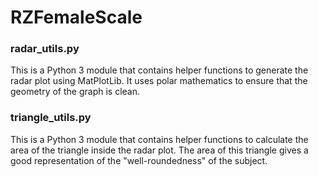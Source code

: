 # RZFemaleScale

### radar_utils.py
This is a Python 3 module that contains helper functions to generate the radar plot using MatPlotLib. It uses polar mathematics to ensure that the geometry of the graph is clean.

### triangle_utils.py
This is a Python 3 module that contains helper functions to calculate the area of the triangle inside the radar plot. The area of this triangle gives a good representation of the "well-roundedness" of the subject.